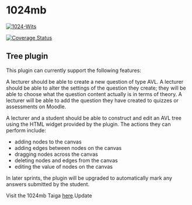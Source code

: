 # 1024mb
[![1024-Wits](https://circleci.com/gh/1024mb-Wits/moodle_plugin/tree/AVL_widget.svg?style=shield&circle-token=bcc0c991b58c4207ef061a9a5ee69ce3fdfa36bb)](https://app.circleci.com/pipelines/gh/1024mb-Wits/moodle_plugin?branch=AVL_widget)


[![Coverage Status](https://coveralls.io/repos/github/1024mb-Wits/moodle_plugin/badge.svg?branch=AVL_widget)](https://coveralls.io/github/1024mb-Wits/moodle_plugin?branch=AVL_widget)

## Tree plugin

This plugin can currently support the following features: 

A lecturer should be able to create a new question of type AVL.
A lecturer should be able to alter the settings of the question they create; they will be able to choose what the question content actually is in terms of theory.
A lecturer will be able to add the question they have created to quizzes or assessments on Moodle.

A lecturer and a student should be able to construct and edit an AVL tree using the HTML widget provided by the plugin. The actions they can perform include:

* adding nodes to the canvas
* adding edges between nodes on the canvas
* dragging nodes across the canvas
* deleting nodes and edges from the canvas
* editing the value of nodes on the canvas


In later sprints, the plugin will be upgraded to automatically mark any answers submitted by the student.

Visit the 1024mb Taiga [here](https://tree.taiga.io/project/rebekahvw-moodle-plugin-for-automated-assessment-in-data-structures/backlog).Update 
